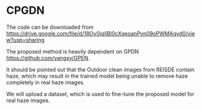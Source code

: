 # CPGDN
The code can be downloaded from https://drive.google.com/file/d/18Oy0jqIiBl0cXqeoanPyn09oPWMAgyd0/view?usp=sharing

The proposed method is heavily dependent on GPDN https://github.com/yangxy/GPEN.

It should be pointed out that the Outdoor clean images from REISDE contain haze, which may result in the trained model being unable to remove haze completely in real haze images. 

We will upload a dataset, which is used to fine-tune the proposed model for real haze images.
